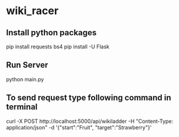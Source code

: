 # wiki_racer

## Install python packages

pip install requests bs4
pip install -U Flask

## Run Server

python main.py

## To send request type following command in terminal

curl -X POST http://localhost:5000/api/wikiladder
   -H "Content-Type: application/json"
   -d '{"start":"Fruit", "target":"Strawberry"}'
